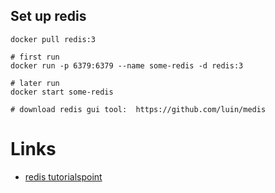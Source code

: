 ## Set up redis

    docker pull redis:3
    
    # first run
    docker run -p 6379:6379 --name some-redis -d redis:3

    # later run
    docker start some-redis
    
    # download redis gui tool:  https://github.com/luin/medis 




# Links
* [redis tutorialspoint](https://www.tutorialspoint.com/redis/)


